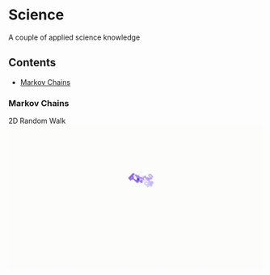 # Science

A couple of applied science knowledge

## Contents

* [Markov Chains](#markov-chains)

### Markov Chains

2D Random Walk
![2D Random Walk](assets/gifs/random_walk_2d.gif)

